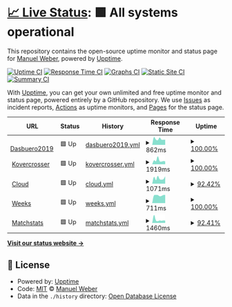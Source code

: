 # [📈 Live Status](https://Kovercrosser.github.io/uptime): <!--live status--> **🟩 All systems operational**

This repository contains the open-source uptime monitor and status page for [Manuel Weber](kovercrosser.de), powered by [Upptime](https://github.com/upptime/upptime).

[![Uptime CI](https://github.com/Kovercrosser/uptime/workflows/Uptime%20CI/badge.svg)](https://github.com/Kovercrosser/uptime/actions?query=workflow%3A%22Uptime+CI%22)
[![Response Time CI](https://github.com/Kovercrosser/uptime/workflows/Response%20Time%20CI/badge.svg)](https://github.com/Kovercrosser/uptime/actions?query=workflow%3A%22Response+Time+CI%22)
[![Graphs CI](https://github.com/Kovercrosser/uptime/workflows/Graphs%20CI/badge.svg)](https://github.com/Kovercrosser/uptime/actions?query=workflow%3A%22Graphs+CI%22)
[![Static Site CI](https://github.com/Kovercrosser/uptime/workflows/Static%20Site%20CI/badge.svg)](https://github.com/Kovercrosser/uptime/actions?query=workflow%3A%22Static+Site+CI%22)
[![Summary CI](https://github.com/Kovercrosser/uptime/workflows/Summary%20CI/badge.svg)](https://github.com/Kovercrosser/uptime/actions?query=workflow%3A%22Summary+CI%22)

With [Upptime](https://upptime.js.org), you can get your own unlimited and free uptime monitor and status page, powered entirely by a GitHub repository. We use [Issues](https://github.com/Kovercrosser/uptime/issues) as incident reports, [Actions](https://github.com/Kovercrosser/uptime/actions) as uptime monitors, and [Pages](https://Kovercrosser.github.io/uptime) for the status page.

<!--start: status pages-->
<!-- This summary is generated by Upptime (https://github.com/upptime/upptime) -->
<!-- Do not edit this manually, your changes will be overwritten -->
<!-- prettier-ignore -->
| URL | Status | History | Response Time | Uptime |
| --- | ------ | ------- | ------------- | ------ |
| <img alt="" src="https://favicons.githubusercontent.com/start.dasbuero2019.de" height="13"> [Dasbuero2019](https://start.dasbuero2019.de/) | 🟩 Up | [dasbuero2019.yml](https://github.com/Kovercrosser/uptime/commits/HEAD/history/dasbuero2019.yml) | <details><summary><img alt="Response time graph" src="./graphs/dasbuero2019/response-time-week.png" height="20"> 862ms</summary><br><a href="https://Kovercrosser.github.io/uptime/history/dasbuero2019"><img alt="Response time 979" src="https://img.shields.io/endpoint?url=https%3A%2F%2Fraw.githubusercontent.com%2FKovercrosser%2Fuptime%2FHEAD%2Fapi%2Fdasbuero2019%2Fresponse-time.json"></a><br><a href="https://Kovercrosser.github.io/uptime/history/dasbuero2019"><img alt="24-hour response time 836" src="https://img.shields.io/endpoint?url=https%3A%2F%2Fraw.githubusercontent.com%2FKovercrosser%2Fuptime%2FHEAD%2Fapi%2Fdasbuero2019%2Fresponse-time-day.json"></a><br><a href="https://Kovercrosser.github.io/uptime/history/dasbuero2019"><img alt="7-day response time 862" src="https://img.shields.io/endpoint?url=https%3A%2F%2Fraw.githubusercontent.com%2FKovercrosser%2Fuptime%2FHEAD%2Fapi%2Fdasbuero2019%2Fresponse-time-week.json"></a><br><a href="https://Kovercrosser.github.io/uptime/history/dasbuero2019"><img alt="30-day response time 956" src="https://img.shields.io/endpoint?url=https%3A%2F%2Fraw.githubusercontent.com%2FKovercrosser%2Fuptime%2FHEAD%2Fapi%2Fdasbuero2019%2Fresponse-time-month.json"></a><br><a href="https://Kovercrosser.github.io/uptime/history/dasbuero2019"><img alt="1-year response time 979" src="https://img.shields.io/endpoint?url=https%3A%2F%2Fraw.githubusercontent.com%2FKovercrosser%2Fuptime%2FHEAD%2Fapi%2Fdasbuero2019%2Fresponse-time-year.json"></a></details> | <details><summary><a href="https://Kovercrosser.github.io/uptime/history/dasbuero2019">100.00%</a></summary><a href="https://Kovercrosser.github.io/uptime/history/dasbuero2019"><img alt="All-time uptime 99.97%" src="https://img.shields.io/endpoint?url=https%3A%2F%2Fraw.githubusercontent.com%2FKovercrosser%2Fuptime%2FHEAD%2Fapi%2Fdasbuero2019%2Fuptime.json"></a><br><a href="https://Kovercrosser.github.io/uptime/history/dasbuero2019"><img alt="24-hour uptime 100.00%" src="https://img.shields.io/endpoint?url=https%3A%2F%2Fraw.githubusercontent.com%2FKovercrosser%2Fuptime%2FHEAD%2Fapi%2Fdasbuero2019%2Fuptime-day.json"></a><br><a href="https://Kovercrosser.github.io/uptime/history/dasbuero2019"><img alt="7-day uptime 100.00%" src="https://img.shields.io/endpoint?url=https%3A%2F%2Fraw.githubusercontent.com%2FKovercrosser%2Fuptime%2FHEAD%2Fapi%2Fdasbuero2019%2Fuptime-week.json"></a><br><a href="https://Kovercrosser.github.io/uptime/history/dasbuero2019"><img alt="30-day uptime 100.00%" src="https://img.shields.io/endpoint?url=https%3A%2F%2Fraw.githubusercontent.com%2FKovercrosser%2Fuptime%2FHEAD%2Fapi%2Fdasbuero2019%2Fuptime-month.json"></a><br><a href="https://Kovercrosser.github.io/uptime/history/dasbuero2019"><img alt="1-year uptime 99.97%" src="https://img.shields.io/endpoint?url=https%3A%2F%2Fraw.githubusercontent.com%2FKovercrosser%2Fuptime%2FHEAD%2Fapi%2Fdasbuero2019%2Fuptime-year.json"></a></details>
| <img alt="" src="https://favicons.githubusercontent.com/kovercrosser.de" height="13"> [Kovercrosser](https://kovercrosser.de/) | 🟩 Up | [kovercrosser.yml](https://github.com/Kovercrosser/uptime/commits/HEAD/history/kovercrosser.yml) | <details><summary><img alt="Response time graph" src="./graphs/kovercrosser/response-time-week.png" height="20"> 1919ms</summary><br><a href="https://Kovercrosser.github.io/uptime/history/kovercrosser"><img alt="Response time 1690" src="https://img.shields.io/endpoint?url=https%3A%2F%2Fraw.githubusercontent.com%2FKovercrosser%2Fuptime%2FHEAD%2Fapi%2Fkovercrosser%2Fresponse-time.json"></a><br><a href="https://Kovercrosser.github.io/uptime/history/kovercrosser"><img alt="24-hour response time 1847" src="https://img.shields.io/endpoint?url=https%3A%2F%2Fraw.githubusercontent.com%2FKovercrosser%2Fuptime%2FHEAD%2Fapi%2Fkovercrosser%2Fresponse-time-day.json"></a><br><a href="https://Kovercrosser.github.io/uptime/history/kovercrosser"><img alt="7-day response time 1919" src="https://img.shields.io/endpoint?url=https%3A%2F%2Fraw.githubusercontent.com%2FKovercrosser%2Fuptime%2FHEAD%2Fapi%2Fkovercrosser%2Fresponse-time-week.json"></a><br><a href="https://Kovercrosser.github.io/uptime/history/kovercrosser"><img alt="30-day response time 1739" src="https://img.shields.io/endpoint?url=https%3A%2F%2Fraw.githubusercontent.com%2FKovercrosser%2Fuptime%2FHEAD%2Fapi%2Fkovercrosser%2Fresponse-time-month.json"></a><br><a href="https://Kovercrosser.github.io/uptime/history/kovercrosser"><img alt="1-year response time 1690" src="https://img.shields.io/endpoint?url=https%3A%2F%2Fraw.githubusercontent.com%2FKovercrosser%2Fuptime%2FHEAD%2Fapi%2Fkovercrosser%2Fresponse-time-year.json"></a></details> | <details><summary><a href="https://Kovercrosser.github.io/uptime/history/kovercrosser">100.00%</a></summary><a href="https://Kovercrosser.github.io/uptime/history/kovercrosser"><img alt="All-time uptime 99.97%" src="https://img.shields.io/endpoint?url=https%3A%2F%2Fraw.githubusercontent.com%2FKovercrosser%2Fuptime%2FHEAD%2Fapi%2Fkovercrosser%2Fuptime.json"></a><br><a href="https://Kovercrosser.github.io/uptime/history/kovercrosser"><img alt="24-hour uptime 100.00%" src="https://img.shields.io/endpoint?url=https%3A%2F%2Fraw.githubusercontent.com%2FKovercrosser%2Fuptime%2FHEAD%2Fapi%2Fkovercrosser%2Fuptime-day.json"></a><br><a href="https://Kovercrosser.github.io/uptime/history/kovercrosser"><img alt="7-day uptime 100.00%" src="https://img.shields.io/endpoint?url=https%3A%2F%2Fraw.githubusercontent.com%2FKovercrosser%2Fuptime%2FHEAD%2Fapi%2Fkovercrosser%2Fuptime-week.json"></a><br><a href="https://Kovercrosser.github.io/uptime/history/kovercrosser"><img alt="30-day uptime 100.00%" src="https://img.shields.io/endpoint?url=https%3A%2F%2Fraw.githubusercontent.com%2FKovercrosser%2Fuptime%2FHEAD%2Fapi%2Fkovercrosser%2Fuptime-month.json"></a><br><a href="https://Kovercrosser.github.io/uptime/history/kovercrosser"><img alt="1-year uptime 99.97%" src="https://img.shields.io/endpoint?url=https%3A%2F%2Fraw.githubusercontent.com%2FKovercrosser%2Fuptime%2FHEAD%2Fapi%2Fkovercrosser%2Fuptime-year.json"></a></details>
| <img alt="" src="https://favicons.githubusercontent.com/cloud.dasbuero2019.de" height="13"> [Cloud](https://cloud.dasbuero2019.de/) | 🟩 Up | [cloud.yml](https://github.com/Kovercrosser/uptime/commits/HEAD/history/cloud.yml) | <details><summary><img alt="Response time graph" src="./graphs/cloud/response-time-week.png" height="20"> 1071ms</summary><br><a href="https://Kovercrosser.github.io/uptime/history/cloud"><img alt="Response time 913" src="https://img.shields.io/endpoint?url=https%3A%2F%2Fraw.githubusercontent.com%2FKovercrosser%2Fuptime%2FHEAD%2Fapi%2Fcloud%2Fresponse-time.json"></a><br><a href="https://Kovercrosser.github.io/uptime/history/cloud"><img alt="24-hour response time 721" src="https://img.shields.io/endpoint?url=https%3A%2F%2Fraw.githubusercontent.com%2FKovercrosser%2Fuptime%2FHEAD%2Fapi%2Fcloud%2Fresponse-time-day.json"></a><br><a href="https://Kovercrosser.github.io/uptime/history/cloud"><img alt="7-day response time 1071" src="https://img.shields.io/endpoint?url=https%3A%2F%2Fraw.githubusercontent.com%2FKovercrosser%2Fuptime%2FHEAD%2Fapi%2Fcloud%2Fresponse-time-week.json"></a><br><a href="https://Kovercrosser.github.io/uptime/history/cloud"><img alt="30-day response time 996" src="https://img.shields.io/endpoint?url=https%3A%2F%2Fraw.githubusercontent.com%2FKovercrosser%2Fuptime%2FHEAD%2Fapi%2Fcloud%2Fresponse-time-month.json"></a><br><a href="https://Kovercrosser.github.io/uptime/history/cloud"><img alt="1-year response time 913" src="https://img.shields.io/endpoint?url=https%3A%2F%2Fraw.githubusercontent.com%2FKovercrosser%2Fuptime%2FHEAD%2Fapi%2Fcloud%2Fresponse-time-year.json"></a></details> | <details><summary><a href="https://Kovercrosser.github.io/uptime/history/cloud">92.42%</a></summary><a href="https://Kovercrosser.github.io/uptime/history/cloud"><img alt="All-time uptime 94.03%" src="https://img.shields.io/endpoint?url=https%3A%2F%2Fraw.githubusercontent.com%2FKovercrosser%2Fuptime%2FHEAD%2Fapi%2Fcloud%2Fuptime.json"></a><br><a href="https://Kovercrosser.github.io/uptime/history/cloud"><img alt="24-hour uptime 100.00%" src="https://img.shields.io/endpoint?url=https%3A%2F%2Fraw.githubusercontent.com%2FKovercrosser%2Fuptime%2FHEAD%2Fapi%2Fcloud%2Fuptime-day.json"></a><br><a href="https://Kovercrosser.github.io/uptime/history/cloud"><img alt="7-day uptime 92.42%" src="https://img.shields.io/endpoint?url=https%3A%2F%2Fraw.githubusercontent.com%2FKovercrosser%2Fuptime%2FHEAD%2Fapi%2Fcloud%2Fuptime-week.json"></a><br><a href="https://Kovercrosser.github.io/uptime/history/cloud"><img alt="30-day uptime 93.27%" src="https://img.shields.io/endpoint?url=https%3A%2F%2Fraw.githubusercontent.com%2FKovercrosser%2Fuptime%2FHEAD%2Fapi%2Fcloud%2Fuptime-month.json"></a><br><a href="https://Kovercrosser.github.io/uptime/history/cloud"><img alt="1-year uptime 94.03%" src="https://img.shields.io/endpoint?url=https%3A%2F%2Fraw.githubusercontent.com%2FKovercrosser%2Fuptime%2FHEAD%2Fapi%2Fcloud%2Fuptime-year.json"></a></details>
| <img alt="" src="https://favicons.githubusercontent.com/weeks.kovercrosser.de" height="13"> [Weeks](https://weeks.kovercrosser.de) | 🟩 Up | [weeks.yml](https://github.com/Kovercrosser/uptime/commits/HEAD/history/weeks.yml) | <details><summary><img alt="Response time graph" src="./graphs/weeks/response-time-week.png" height="20"> 711ms</summary><br><a href="https://Kovercrosser.github.io/uptime/history/weeks"><img alt="Response time 744" src="https://img.shields.io/endpoint?url=https%3A%2F%2Fraw.githubusercontent.com%2FKovercrosser%2Fuptime%2FHEAD%2Fapi%2Fweeks%2Fresponse-time.json"></a><br><a href="https://Kovercrosser.github.io/uptime/history/weeks"><img alt="24-hour response time 725" src="https://img.shields.io/endpoint?url=https%3A%2F%2Fraw.githubusercontent.com%2FKovercrosser%2Fuptime%2FHEAD%2Fapi%2Fweeks%2Fresponse-time-day.json"></a><br><a href="https://Kovercrosser.github.io/uptime/history/weeks"><img alt="7-day response time 711" src="https://img.shields.io/endpoint?url=https%3A%2F%2Fraw.githubusercontent.com%2FKovercrosser%2Fuptime%2FHEAD%2Fapi%2Fweeks%2Fresponse-time-week.json"></a><br><a href="https://Kovercrosser.github.io/uptime/history/weeks"><img alt="30-day response time 740" src="https://img.shields.io/endpoint?url=https%3A%2F%2Fraw.githubusercontent.com%2FKovercrosser%2Fuptime%2FHEAD%2Fapi%2Fweeks%2Fresponse-time-month.json"></a><br><a href="https://Kovercrosser.github.io/uptime/history/weeks"><img alt="1-year response time 744" src="https://img.shields.io/endpoint?url=https%3A%2F%2Fraw.githubusercontent.com%2FKovercrosser%2Fuptime%2FHEAD%2Fapi%2Fweeks%2Fresponse-time-year.json"></a></details> | <details><summary><a href="https://Kovercrosser.github.io/uptime/history/weeks">100.00%</a></summary><a href="https://Kovercrosser.github.io/uptime/history/weeks"><img alt="All-time uptime 99.91%" src="https://img.shields.io/endpoint?url=https%3A%2F%2Fraw.githubusercontent.com%2FKovercrosser%2Fuptime%2FHEAD%2Fapi%2Fweeks%2Fuptime.json"></a><br><a href="https://Kovercrosser.github.io/uptime/history/weeks"><img alt="24-hour uptime 100.00%" src="https://img.shields.io/endpoint?url=https%3A%2F%2Fraw.githubusercontent.com%2FKovercrosser%2Fuptime%2FHEAD%2Fapi%2Fweeks%2Fuptime-day.json"></a><br><a href="https://Kovercrosser.github.io/uptime/history/weeks"><img alt="7-day uptime 100.00%" src="https://img.shields.io/endpoint?url=https%3A%2F%2Fraw.githubusercontent.com%2FKovercrosser%2Fuptime%2FHEAD%2Fapi%2Fweeks%2Fuptime-week.json"></a><br><a href="https://Kovercrosser.github.io/uptime/history/weeks"><img alt="30-day uptime 100.00%" src="https://img.shields.io/endpoint?url=https%3A%2F%2Fraw.githubusercontent.com%2FKovercrosser%2Fuptime%2FHEAD%2Fapi%2Fweeks%2Fuptime-month.json"></a><br><a href="https://Kovercrosser.github.io/uptime/history/weeks"><img alt="1-year uptime 99.91%" src="https://img.shields.io/endpoint?url=https%3A%2F%2Fraw.githubusercontent.com%2FKovercrosser%2Fuptime%2FHEAD%2Fapi%2Fweeks%2Fuptime-year.json"></a></details>
| <img alt="" src="https://favicons.githubusercontent.com/matchstats.dasbuero2019.de" height="13"> [Matchstats](https://matchstats.dasbuero2019.de) | 🟩 Up | [matchstats.yml](https://github.com/Kovercrosser/uptime/commits/HEAD/history/matchstats.yml) | <details><summary><img alt="Response time graph" src="./graphs/matchstats/response-time-week.png" height="20"> 1460ms</summary><br><a href="https://Kovercrosser.github.io/uptime/history/matchstats"><img alt="Response time 1155" src="https://img.shields.io/endpoint?url=https%3A%2F%2Fraw.githubusercontent.com%2FKovercrosser%2Fuptime%2FHEAD%2Fapi%2Fmatchstats%2Fresponse-time.json"></a><br><a href="https://Kovercrosser.github.io/uptime/history/matchstats"><img alt="24-hour response time 1014" src="https://img.shields.io/endpoint?url=https%3A%2F%2Fraw.githubusercontent.com%2FKovercrosser%2Fuptime%2FHEAD%2Fapi%2Fmatchstats%2Fresponse-time-day.json"></a><br><a href="https://Kovercrosser.github.io/uptime/history/matchstats"><img alt="7-day response time 1460" src="https://img.shields.io/endpoint?url=https%3A%2F%2Fraw.githubusercontent.com%2FKovercrosser%2Fuptime%2FHEAD%2Fapi%2Fmatchstats%2Fresponse-time-week.json"></a><br><a href="https://Kovercrosser.github.io/uptime/history/matchstats"><img alt="30-day response time 1260" src="https://img.shields.io/endpoint?url=https%3A%2F%2Fraw.githubusercontent.com%2FKovercrosser%2Fuptime%2FHEAD%2Fapi%2Fmatchstats%2Fresponse-time-month.json"></a><br><a href="https://Kovercrosser.github.io/uptime/history/matchstats"><img alt="1-year response time 1155" src="https://img.shields.io/endpoint?url=https%3A%2F%2Fraw.githubusercontent.com%2FKovercrosser%2Fuptime%2FHEAD%2Fapi%2Fmatchstats%2Fresponse-time-year.json"></a></details> | <details><summary><a href="https://Kovercrosser.github.io/uptime/history/matchstats">92.41%</a></summary><a href="https://Kovercrosser.github.io/uptime/history/matchstats"><img alt="All-time uptime 94.03%" src="https://img.shields.io/endpoint?url=https%3A%2F%2Fraw.githubusercontent.com%2FKovercrosser%2Fuptime%2FHEAD%2Fapi%2Fmatchstats%2Fuptime.json"></a><br><a href="https://Kovercrosser.github.io/uptime/history/matchstats"><img alt="24-hour uptime 100.00%" src="https://img.shields.io/endpoint?url=https%3A%2F%2Fraw.githubusercontent.com%2FKovercrosser%2Fuptime%2FHEAD%2Fapi%2Fmatchstats%2Fuptime-day.json"></a><br><a href="https://Kovercrosser.github.io/uptime/history/matchstats"><img alt="7-day uptime 92.41%" src="https://img.shields.io/endpoint?url=https%3A%2F%2Fraw.githubusercontent.com%2FKovercrosser%2Fuptime%2FHEAD%2Fapi%2Fmatchstats%2Fuptime-week.json"></a><br><a href="https://Kovercrosser.github.io/uptime/history/matchstats"><img alt="30-day uptime 93.27%" src="https://img.shields.io/endpoint?url=https%3A%2F%2Fraw.githubusercontent.com%2FKovercrosser%2Fuptime%2FHEAD%2Fapi%2Fmatchstats%2Fuptime-month.json"></a><br><a href="https://Kovercrosser.github.io/uptime/history/matchstats"><img alt="1-year uptime 94.03%" src="https://img.shields.io/endpoint?url=https%3A%2F%2Fraw.githubusercontent.com%2FKovercrosser%2Fuptime%2FHEAD%2Fapi%2Fmatchstats%2Fuptime-year.json"></a></details>

<!--end: status pages-->

[**Visit our status website →**](https://Kovercrosser.github.io/uptime)

## 📄 License

- Powered by: [Upptime](https://github.com/upptime/upptime)
- Code: [MIT](./LICENSE) © [Manuel Weber](kovercrosser.de)
- Data in the `./history` directory: [Open Database License](https://opendatacommons.org/licenses/odbl/1-0/)
